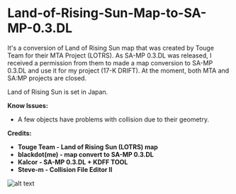 # Land-of-Rising-Sun-Map-to-SA-MP-0.3.DL

It's a conversion of Land of Rising Sun map that was created by Touge Team for their MTA Project (LOTRS). As SA-MP 0.3.DL was released, I received a permission from them to made a map conversion to SA-MP 0.3.DL and use it for my project (17-K DRIFT). At the moment, both MTA and SA:MP projects are closed.

Land of Rising Sun is set in Japan.

**Know Issues:**
* A few objects have problems with collision due to their geometry.

**Credits:**
* **Touge Team - Land of Rising Sun (LOTRS) map**
* **blackdot(me) - map convert to SA-MP 0.3.DL**
* **Kalcor - SA-MP 0.3.DL + KDFF TOOL**
* **Steve-m - Collision File Editor II**

![alt text](https://media.giphy.com/media/BeKcg5hgUahQWR7Y3T/giphy.gif)
